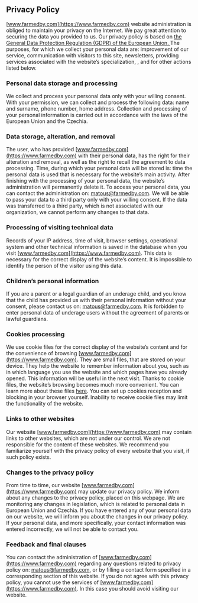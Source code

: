 ## Privacy Policy

[www.farmedby.com](https://www.farmedby.com) website administration is obliged to maintain your privacy on the Internet. We pay great attention to securing the data you provided to us. Our privacy policy is based on [the General Data Protection Regulation (GDPR) of the European Union. ](https://ec.europa.eu/info/law/law-topic/data-protection_en)The purposes, for which we collect your personal data are: improvement of our service, communication with visitors to this site, newsletters, providing services associated with the website’s specialization, , and for other actions listed below.

### Personal data storage and processing

We collect and process your personal data only with your willing consent. With your permission, we can collect and process the following data: name and surname, phone number, home address. Collection and processing of your personal information is carried out in accordance with the laws of the European Union and the Czechia.

### Data storage, alteration, and removal

The user, who has provided [www.farmedby.com](https://www.farmedby.com) with their personal data, has the right for their alteration and removal, as well as the right to recall the agreement to data processing. Time, during which your personal data will be stored is: time the personal data is used that is necessary for the website’s main activity. After finishing with the processing of your personal data, the website’s administration will permanently delete it. To access your personal data, you can contact the administration on: matous@farmedby.com. We will be able to pass your data to a third party only with your willing consent. If the data was transferred to a third party, which is not associated with our organization, we cannot perform any changes to that data.

### Processing of visiting technical data

Records of your IP address, time of visit, browser settings, operational system and other technical information is saved in the database when you visit [www.farmedby.com](https://www.farmedby.com). This data is necessary for the correct display of the website’s content. It is impossible to identify the person of the visitor using this data.

### Children’s personal information

If you are a parent or a legal guardian of an underage child, and you know that the child has provided us with their personal information without your consent, please contact us on: matous@farmedby.com. It is forbidden to enter personal data of underage users without the agreement of parents or lawful guardians.

### Cookies processing

We use cookie files for the correct display of the website’s content and for the convenience of browsing [www.farmedby.com](https://www.farmedby.com). They are small files, that are stored on your device. They help the website to remember information about you, such as in which language you use the website and which pages have you already opened. This information will be useful in the next visit. Thanks to cookie files, the website’s browsing becomes much more convenient. You can learn more about these files [here](https://en.wikipedia.org/wiki/HTTP_cookie). You can set up cookies reception and blocking in your browser yourself. Inability to receive cookie files may limit the functionality of the website.

### Links to other websites

Our website [www.farmedby.com](https://www.farmedby.com) may contain links to other websites, which are not under our control. We are not responsible for the content of these websites. We recommend you familiarize yourself with the privacy policy of every website that you visit, if such policy exists.

### Changes to the privacy policy

From time to time, our website [www.farmedby.com](https://www.farmedby.com) may update our privacy policy. We inform about any changes to the privacy policy, placed on this webpage. We are monitoring any changes in legislation, which is related to personal data in European Union and Czechia. If you have entered any of your personal data on our website, we will inform you about the changes in our privacy policy. If your personal data, and more specifically, your contact information was entered incorrectly, we will not be able to contact you.

### Feedback and final clauses

You can contact the administration of [www.farmedby.com](https://www.farmedby.com) regarding any questions related to privacy policy on: matous@farmedby.com, or by filling a contact form specified in a corresponding section of this website. If you do not agree with this privacy policy, you cannot use the services of [www.farmedby.com](https://www.farmedby.com). In this case you should avoid visiting our website.